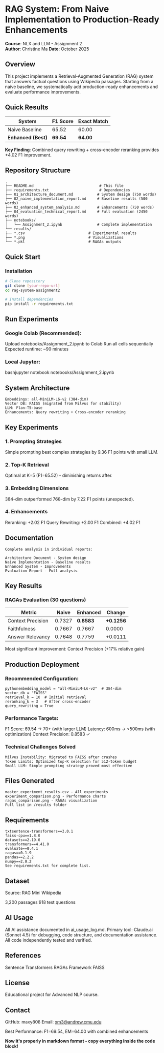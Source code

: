 # RAG System: From Naive Implementation to Production-Ready Enhancements

**Course**: NLX and LLM - Assignment 2  
**Author**: Christine Ma 
**Date**: October 2025

## Overview

This project implements a Retrieval-Augmented Generation (RAG) system that answers factual questions using Wikipedia passages. Starting from a naive baseline, we systematically add production-ready enhancements and evaluate performance improvements.

## Quick Results

| System | F1 Score | Exact Match |
|--------|----------|-------------|
| Naive Baseline | 65.52 | 60.00 |
| **Enhanced (Best)** | **69.54** | **64.00** |

**Key Finding**: Combined query rewriting + cross-encoder reranking provides +4.02 F1 improvement.

## Repository Structure
```
.
├── README.md                              # This file
├── requirements.txt                       # Dependencies
├── 01_architecture_document.md           # System design (750 words)
├── 02_naive_implementation_report.md     # Baseline results (500 words)
├── 03_enhanced_system_analysis.md        # Enhancements (750 words)
├── 04_evaluation_technical_report.md     # Full evaluation (2450 words)
├── notebooks/
│   └── Assignment_2.ipynb                # Complete implementation
└── results/
├── *.csv                             # Experimental results
├── *.png                             # Visualizations
└── *.pkl                             # RAGAs outputs
```
## Quick Start

### Installation
```bash
# Clone repository
git clone [your-repo-url]
cd rag-system-assignment2

# Install dependencies
pip install -r requirements.txt
```
## Run Experiments
### Google Colab (Recommended):

Upload notebooks/Assignment_2.ipynb to Colab
Run all cells sequentially
Expected runtime: ~90 minutes

### Local Jupyter:
bashjupyter notebook notebooks/Assignment_2.ipynb

## System Architecture
```
Embeddings: all-MiniLM-L6-v2 (384-dim)
Vector DB: FAISS (migrated from Milvus for stability)
LLM: Flan-T5-base
Enhancements: Query rewriting + Cross-encoder reranking
```
## Key Experiments
### 1. Prompting Strategies
Simple prompting beat complex strategies by 9.36 F1 points with small LLM.
### 2. Top-K Retrieval
Optimal at K=5 (F1=65.52) - diminishing returns after.
### 3. Embedding Dimensions
384-dim outperformed 768-dim by 7.22 F1 points (unexpected).
### 4. Enhancements

Reranking: +2.02 F1
Query Rewriting: +2.00 F1
Combined: +4.02 F1

## Documentation
```
Complete analysis in individual reports:

Architecture Document - System design
Naive Implementation - Baseline results
Enhanced System - Improvements
Evaluation Report - Full analysis
```
## Key Results
### RAGAs Evaluation (30 questions)
| Metric | Naive | Enhanced | Change |
|--------|-------|----------|--------|
| Context Precision | 0.7327 | **0.8583** | **+0.1256** |
| Faithfulness | 0.7667 | 0.7667 | 0.0000 |
| Answer Relevancy | 0.7648 | 0.7759 | +0.0111 |
Most significant improvement: Context Precision (+17% relative gain)
## Production Deployment
### Recommended Configuration:
```
pythonembedding_model = "all-MiniLM-L6-v2"  # 384-dim
vector_db = "FAISS"
retrieval_k = 10  # Initial retrieval
reranking_k = 3   # After cross-encoder
query_rewriting = True
```
### Performance Targets:

F1 Score: 69.54 → 70+ (with larger LLM)
Latency: 600ms → <500ms (with optimization)
Context Precision: 0.8583 ✓

### Technical Challenges Solved
```
Milvus Instability: Migrated to FAISS after crashes
Token Limits: Optimized top-K selection for 512-token budget
Small LLM: Simple prompting strategy proved most effective
```
## Files Generated
```
master_experiment_results.csv - All experiments
experiment_comparison.png - Performance charts
ragas_comparison.png - RAGAs visualization
Full list in /results folder
```
## Requirements
```
txtsentence-transformers==3.0.1
faiss-cpu==1.8.0
datasets==2.19.0
transformers==4.41.0
evaluate==0.4.1
ragas==0.1.9
pandas==2.2.2
numpy==2.0.2
See requirements.txt for complete list.
```
## Dataset
Source: RAG Mini Wikipedia

3,200 passages
918 test questions

## AI Usage
All AI assistance documented in ai_usage_log.md. Primary tool: Claude.ai (Sonnet 4.5) for debugging, code structure, and documentation assistance. All code independently tested and verified.
## References

Sentence Transformers
RAGAs Framework
FAISS

## License
Educational project for Advanced NLP course.
## Contact

GitHub: maxy808
Email: xm3@andrew.cmu.edu


Best Performance: F1=69.54, EM=64.00 with combined enhancements

**Now it's properly in markdown format - copy everything inside the code block!**
